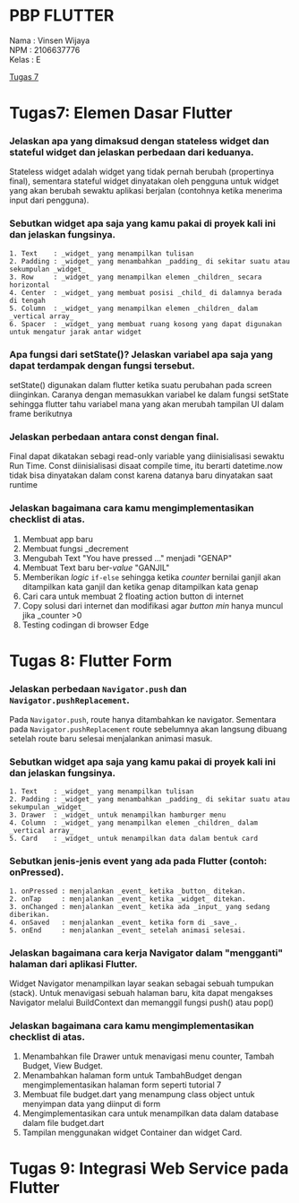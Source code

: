 # PBP FLUTTER


Nama  : Vinsen Wijaya  
NPM   : 2106637776  
Kelas : E

[Tugas 7](#Tugas7:-Elemen-Dasar-Flutter)  

# Tugas7: Elemen Dasar Flutter

### Jelaskan apa yang dimaksud dengan stateless widget dan stateful widget dan jelaskan perbedaan dari keduanya.<br>
Stateless widget adalah widget yang tidak pernah berubah (propertinya final), sementara stateful widget dinyatakan oleh pengguna untuk widget yang akan berubah sewaktu aplikasi berjalan (contohnya ketika menerima input dari pengguna).

### Sebutkan widget apa saja yang kamu pakai di proyek kali ini dan jelaskan fungsinya.
```
1. Text    : _widget_ yang menampilkan tulisan 
2. Padding : _widget_ yang menambahkan _padding_ di sekitar suatu atau sekumpulan _widget_  
3. Row     : _widget_ yang menampilkan elemen _children_ secara horizontal  
4. Center  : _widget_ yang membuat posisi _child_ di dalamnya berada di tengah  
5. Column  : _widget_ yang menampilkan elemen _children_ dalam _vertical array_  
6. Spacer  : _widget_ yang membuat ruang kosong yang dapat digunakan untuk mengatur jarak antar widget  
```

### Apa fungsi dari setState()? Jelaskan variabel apa saja yang dapat terdampak dengan fungsi tersebut.
setState() digunakan dalam flutter ketika suatu perubahan pada screen diinginkan. Caranya dengan memasukkan variabel ke dalam fungsi setState sehingga flutter tahu variabel mana yang akan merubah tampilan UI dalam frame berikutnya

### Jelaskan perbedaan antara const dengan final.
Final dapat dikatakan sebagi read-only variable yang diinisialisasi sewaktu Run Time.  Const diinisialisasi disaat compile time, itu berarti datetime.now tidak bisa dinyatakan dalam const karena datanya baru dinyatakan saat runtime

### Jelaskan bagaimana cara kamu mengimplementasikan checklist di atas.
1. Membuat app baru
2. Membuat fungsi _decrement
3. Mengubah Text "You have pressed ..." menjadi "GENAP"
4. Membuat Text baru ber-_value_ "GANJIL"
5. Memberikan _logic_ `if-else` sehingga ketika _counter_ bernilai ganjil akan ditampilkan kata ganjil dan ketika genap ditampilkan kata genap
6. Cari cara untuk membuat 2 floating action button di internet
7. Copy solusi dari internet dan modifikasi agar _button min_ hanya muncul jika _counter >0
8. Testing codingan di browser Edge


# Tugas 8: Flutter Form

### Jelaskan perbedaan `Navigator.push` dan `Navigator.pushReplacement`.
Pada `Navigator.push`, route hanya ditambahkan ke navigator.
Sementara pada `Navigator.pushReplacement` route sebelumnya akan langsung dibuang setelah route baru selesai menjalankan animasi masuk.

### Sebutkan widget apa saja yang kamu pakai di proyek kali ini dan jelaskan fungsinya.
```
1. Text    : _widget_ yang menampilkan tulisan 
2. Padding : _widget_ yang menambahkan _padding_ di sekitar suatu atau sekumpulan _widget_  
3. Drawer  : _widget_ untuk menampilkan hamburger menu  
4. Column  : _widget_ yang menampilkan elemen _children_ dalam _vertical array_  
5. Card    : _widget_ untuk menampilkan data dalam bentuk card
```

### Sebutkan jenis-jenis event yang ada pada Flutter (contoh: onPressed).
```
1. onPressed : menjalankan _event_ ketika _button_ ditekan.
2. onTap     : menjalankan _event_ ketika _widget_ ditekan. 
3. onChanged : menjalankan _event_ ketika ada _input_ yang sedang diberikan.
4. onSaved   : menjalankan _event_ ketika form di _save_.
5. onEnd     : menjalankan _event_ setelah animasi selesai.
```
### Jelaskan bagaimana cara kerja Navigator dalam "mengganti" halaman dari aplikasi Flutter.
Widget Navigator menampilkan layar seakan sebagai sebuah tumpukan (stack). 
Untuk menavigasi sebuah halaman baru, kita dapat mengakses Navigator melalui BuildContext dan memanggil fungsi push() atau pop()

### Jelaskan bagaimana cara kamu mengimplementasikan checklist di atas.
1. Menambahkan file Drawer untuk menavigasi menu counter, Tambah Budget, View Budget.
2. Menambahkan halaman form untuk TambahBudget dengan mengimplementasikan halaman form seperti tutorial 7
3. Membuat file budget.dart yang menampung class object untuk menyimpan data yang diinput di form
4. Mengimplementasikan cara untuk menampilkan data dalam database dalam file budget.dart
5. Tampilan menggunakan widget Container dan widget Card.


# Tugas 9: Integrasi Web Service pada Flutter
